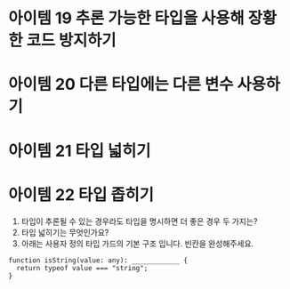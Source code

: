 # 아이템 19 추론 가능한 타입을 사용해 장황한 코드 방지하기

# 아이템 20 다른 타입에는 다른 변수 사용하기

# 아이템 21 타입 넓히기

# 아이템 22 타입 좁히기

1. 타입이 추론될 수 있는 경우라도 타입을 명시하면 더 좋은 경우 두 가지는?
2. 타입 넓히기는 무엇인가요?
3. 아래는 사용자 정의 타입 가드의 기본 구조 입니다. 빈칸을 완성해주세요.

```tsx
function isString(value: any): ____________ {
  return typeof value === "string";
}
```
